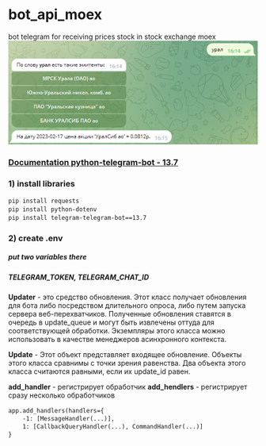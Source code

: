 # bot_api_moex
bot telegram for receiving prices stock in stock exchange moex
<img src='window_bot.png'>
### [Documentation python-telegram-bot - 13.7](https://docs.python-telegram-bot.org/en/v13.7/index.html)

### 1) install libraries

```bash
pip install requests
pip install python-dotenv
pip install telegram-telegram-bot==13.7
```
### 2) create .env
##### put two variables there
##### TELEGRAM_TOKEN, TELEGRAM_CHAT_ID


**Updater** - это средство обновления. Этот класс получает обновления для бота либо посредством длительного опроса, либо путем запуска сервера веб-перехватчиков. Полученные обновления ставятся в очередь в update_queue и могут быть извлечены оттуда для соответствующей обработки. Экземпляры этого класса можно использовать в качестве менеджеров асинхронного контекста.

**Update** - Этот объект представляет входящее обновление. Объекты этого класса сравнимы с точки зрения равенства. Два объекта этого класса считаются равными, если их update_id равен.

**add_handler** - регистрирует обработчик
**add_hendlers** - регистрирует сразу несколько обработчиков

```
app.add_handlers(handlers={
    -1: [MessageHandler(...)],
    1: [CallbackQueryHandler(...), CommandHandler(...)]
}
```